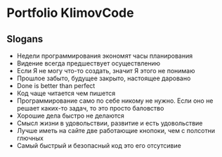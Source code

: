 # Portfolio KlimovCode

## Slogans
- Недели программирования экономят часы планирования
- Видение всегда предшествует осуществлению
- Если Я не могу что-то создать, значит Я этого не понимаю
- Прошлое забыто, будущее закрыто, настоящее даровано
- Done is better than perfect
- Код чаще читается чем пишется
- Программирование само по себе никому не нужно. Если оно не решает каких-то задач, то это просто баловство
- Хорошие дела быстро не делаются
- Смысл жизни в удовольствии, развитие и есть удовольствие
- Лучше иметь на сайте две работающие кнопоки, чем с полсотни глючных
- Самый быстрый и безопасный код это его отсутсивие
